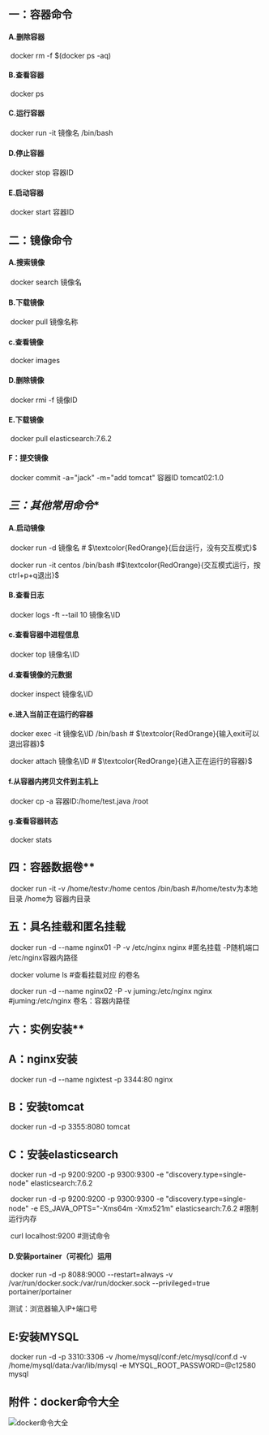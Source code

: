 ## **一：容器命令**

#### 	**A.删除容器**

​	docker rm -f $(docker ps -aq)

#### 	**B.查看容器**

​	docker ps

#### **C.运行容器**

​	docker run -it 镜像名 /bin/bash

#### **D.停止容器**

​	docker stop 容器ID

#### **E.启动容器**

​	docker start 容器ID

## **二：镜像命令**

#### **A.搜索镜像**

​	docker search 镜像名

#### **B.下载镜像**

​	docker pull 镜像名称

#### **c.查看镜像**

​	docker  images 

#### **D.删除镜像**

​	docker rmi -f 镜像ID

#### **E.下载镜像**

​	docker pull elasticsearch:7.6.2

#### **F：提交镜像**

​	docker commit -a="jack" -m="add tomcat" 容器ID tomcat02:1.0

## ***三：其他常用命令****

#### 	**A.启动镜像**

​	docker run -d   镜像名   #  $\textcolor{RedOrange}{后台运行，没有交互模式}$

​	docker run -it centos /bin/bash #$\textcolor{RedOrange}{交互模式运行，按ctrl+p+q退出}$

#### 	B.查看日志

​	docker logs -ft --tail 10 镜像名\ID

#### 	**c.查看容器中进程信息**

​	docker top 镜像名\ID

#### 	**d.查看镜像的元数据**

​	docker inspect 镜像名\ID

#### 	**e.进入当前正在运行的容器**

​	docker exec -it 镜像名\ID /bin/bash     #  $\textcolor{RedOrange}{输入exit可以退出容器}$

​	 docker attach  镜像名\ID                  #  $\textcolor{RedOrange}{进入正在运行的容器}$

#### 	**f.从容器内拷贝文件到主机上**

​	docker cp -a 容器ID:/home/test.java /root

#### **g.查看容器转态**

​	 docker stats

## 四：容器数据卷**

​	docker run -it -v /home/testv:/home centos /bin/bash  #/home/testv为本地目录   /home为 容器内目录 

## **五：具名挂载和匿名挂载**

​	docker run -d --name nginx01 -P -v /etc/nginx nginx #匿名挂载      -P随机端口   /etc/nginx容器内路径 



​	docker volume ls    #查看挂载对应 的卷名 



​	docker run -d --name nginx02 -P -v juming:/etc/nginx nginx   #juming:/etc/nginx 卷名：容器内路径

## 六：实例安装**

## **A：nginx安装**

​	docker run -d --name ngixtest -p 3344:80 nginx

## **B：安装tomcat**

​	docker run -d  -p 3355:8080 tomcat

## **C：安装elasticsearch**

​	docker run -d -p 9200:9200 -p 9300:9300 -e "discovery.type=single-node" elasticsearch:7.6.2

​	docker run -d -p 9200:9200 -p 9300:9300 -e "discovery.type=single-node" -e ES_JAVA_OPTS="-Xms64m -Xmx521m" elasticsearch:7.6.2  #限制运行内存

​	curl localhost:9200       #测试命令

#### **D.安装portainer（可视化）运用**

​	docker run -d -p 8088:9000 --restart=always -v /var/run/docker.sock:/var/run/docker.sock --privileged=true portainer/portainer

测试：浏览器输入IP+端口号

## **E:安装MYSQL**

​	docker run -d -p 3310:3306 -v /home/mysql/conf:/etc/mysql/conf.d -v /home/mysql/data:/var/lib/mysql -e MYSQL_ROOT_PASSWORD=@c12580 mysql







## **附件**：docker命令大全

![docker命令大全](https://cdn.jsdelivr.net/gh/jackmumu123/dockernote@main/pitures/20210709190504.jpg)